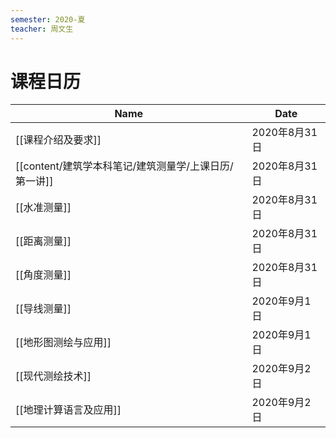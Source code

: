 ```yaml
---
semester: 2020-夏
teacher: 周文生
---
```

# 课程日历

| Name                   | Date          |
| ---------------------- | ------------- |
| [[课程介绍及要求]]     | 2020年8月31日 |
| [[content/建筑学本科笔记/建筑测量学/上课日历/第一讲]]             | 2020年8月31日 |
| [[水准测量]]           | 2020年8月31日 |
| [[距离测量]]           | 2020年8月31日 |
| [[角度测量]]           | 2020年8月31日 |
| [[导线测量]]           | 2020年9月1日  |
| [[地形图测绘与应用]]   | 2020年9月1日  |
| [[现代测绘技术]]       | 2020年9月2日  |
| [[地理计算语言及应用]] | 2020年9月2日  |
